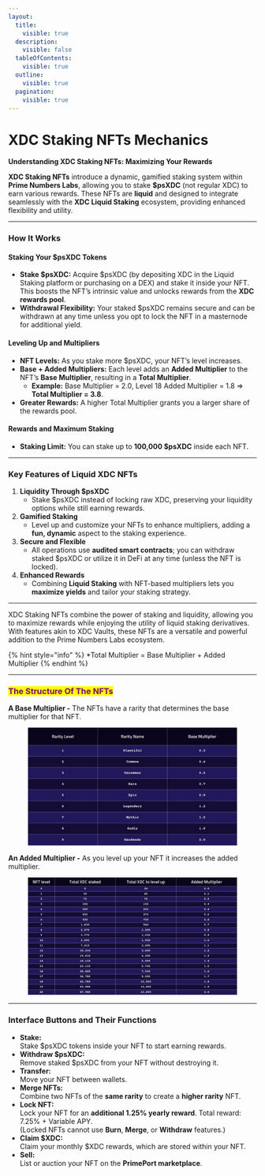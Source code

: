 ```yaml
---
layout:
  title:
    visible: true
  description:
    visible: false
  tableOfContents:
    visible: true
  outline:
    visible: true
  pagination:
    visible: true
---
```


# XDC Staking NFTs Mechanics

**Understanding XDC Staking NFTs: Maximizing Your Rewards**

**XDC Staking NFTs** introduce a dynamic, gamified staking system within **Prime Numbers Labs**, allowing you to stake **$psXDC** (not regular XDC) to earn various rewards. These NFTs are **liquid** and designed to integrate seamlessly with the **XDC Liquid Staking** ecosystem, providing enhanced flexibility and utility.

***

### How It Works

#### Staking Your $psXDC Tokens

* **Stake $psXDC:** Acquire $psXDC (by depositing XDC in the Liquid Staking platform or purchasing on a DEX) and stake it inside your NFT. This boosts the NFT’s intrinsic value and unlocks rewards from the **XDC rewards pool**.
* **Withdrawal Flexibility:** Your staked $psXDC remains secure and can be withdrawn at any time unless you opt to lock the NFT in a masternode for additional yield.

#### Leveling Up and Multipliers

* **NFT Levels:** As you stake more $psXDC, your NFT’s level increases.
* **Base + Added Multipliers:** Each level adds an **Added Multiplier** to the NFT’s **Base Multiplier**, resulting in a **Total Multiplier**.
  * **Example:** Base Multiplier = 2.0, Level 18 Added Multiplier = 1.8 ⇒ **Total Multiplier = 3.8**.
* **Greater Rewards:** A higher Total Multiplier grants you a larger share of the rewards pool.

#### Rewards and Maximum Staking

* **Staking Limit:** You can stake up to **100,000 $psXDC** inside each NFT.

***

### Key Features of Liquid XDC NFTs

1. **Liquidity Through $psXDC**
   * Stake $psXDC instead of locking raw XDC, preserving your liquidity options while still earning rewards.
2. **Gamified Staking**
   * Level up and customize your NFTs to enhance multipliers, adding a **fun, dynamic** aspect to the staking experience.
3. **Secure and Flexible**
   * All operations use **audited smart contracts**; you can withdraw staked $psXDC or utilize it in DeFi at any time (unless the NFT is locked).
4. **Enhanced Rewards**
   * Combining **Liquid Staking** with NFT-based multipliers lets you **maximize yields** and tailor your staking strategy.

***

XDC Staking NFTs combine the power of staking and liquidity, allowing you to maximize rewards while enjoying the utility of liquid staking derivatives. With features akin to XDC Vaults, these NFTs are a versatile and powerful addition to the Prime Numbers Labs ecosystem.

{% hint style="info" %}
\*Total Multiplier = Base Multiplier + Added Multiplier
{% endhint %}

***

### <mark style="color:purple;">The Structure Of The NFTs</mark>

**A Base Multiplier -** The NFTs have a rarity that determines the base multiplier for that NFT.

<figure><img src="../../../.gitbook/assets/BaseMultiplierXDC (4).jpg" alt=""><figcaption></figcaption></figure>

**An Added Multiplier -** As you level up your NFT it increases the added multiplier.

<figure><img src="../../../.gitbook/assets/AddedMultiplierXDC (2).jpg" alt=""><figcaption></figcaption></figure>

***

### Interface Buttons and Their Functions

* **Stake:**\
  Stake $psXDC tokens inside your NFT to start earning rewards.
* **Withdraw $psXDC:**\
  Remove staked $psXDC from your NFT without destroying it.
* **Transfer:**\
  Move your NFT between wallets.
* **Merge NFTs:**\
  Combine two NFTs of the **same rarity** to create a **higher rarity** NFT.
* **Lock NFT:**\
  Lock your NFT for an **additional 1.25% yearly reward**. Total reward: 7.25% + Variable APY. \
  (Locked NFTs cannot use **Burn**, **Merge**, or **Withdraw** features.)
* **Claim $XDC:**\
  Claim your monthly $XDC rewards, which are stored within your NFT.
* **Sell:**\
  List or auction your NFT on the **PrimePort marketplace**.

###
